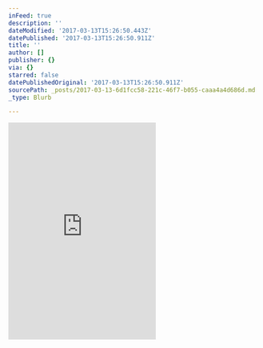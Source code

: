 ```yaml
---
inFeed: true
description: ''
dateModified: '2017-03-13T15:26:50.443Z'
datePublished: '2017-03-13T15:26:50.911Z'
title: ''
author: []
publisher: {}
via: {}
starred: false
datePublishedOriginal: '2017-03-13T15:26:50.911Z'
sourcePath: _posts/2017-03-13-6d1fcc58-221c-46f7-b055-caaa4a4d686d.md
_type: Blurb

---
```

<div class="bc-buy-button DM838-ProCS" style="width:295px;height:435px">
            <iframe
              src="https://ad.buybutton.store/card/v1/phu7azi/DM838-ProCS?action=checkout&open_in=popup&btn_color=888"
              border="0"
              scrolling="no"
              horizontalscrolling="no"
              verticalscrolling="no"
              allowtransparency="true"
              width="100%"
              height="100%"
              style="overflow: hidden; border: none; width=100%; height=100%;">
            </iframe>
          </div>